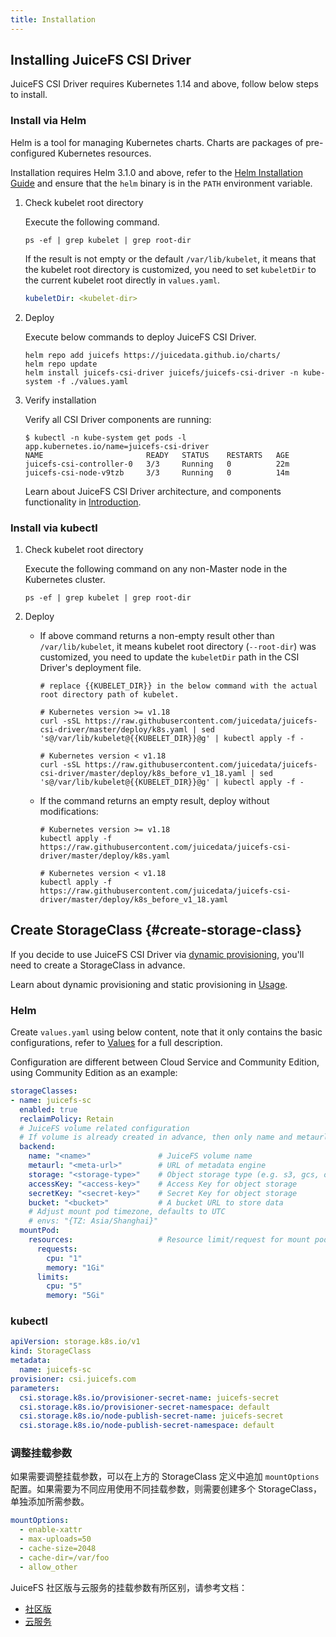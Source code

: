 ```yaml
---
title: Installation
---
```


## Installing JuiceFS CSI Driver

JuiceFS CSI Driver requires Kubernetes 1.14 and above, follow below steps to install.

### Install via Helm

Helm is a tool for managing Kubernetes charts. Charts are packages of pre-configured Kubernetes resources.

Installation requires Helm 3.1.0 and above, refer to the [Helm Installation Guide](https://helm.sh/docs/intro/install) and ensure that the `helm` binary is in the `PATH` environment variable.

1. Check kubelet root directory

   Execute the following command.

   ```shell
   ps -ef | grep kubelet | grep root-dir
   ```

   If the result is not empty or the default `/var/lib/kubelet`, it means that the kubelet root directory is customized, you need to set `kubeletDir` to the current kubelet root directly in `values.yaml`.

   ```yaml title="values.yaml"
   kubeletDir: <kubelet-dir>
   ```

2. Deploy

   Execute below commands to deploy JuiceFS CSI Driver.

   ```shell
   helm repo add juicefs https://juicedata.github.io/charts/
   helm repo update
   helm install juicefs-csi-driver juicefs/juicefs-csi-driver -n kube-system -f ./values.yaml
   ```

4. Verify installation

   Verify all CSI Driver components are running:

   ```shell
   $ kubectl -n kube-system get pods -l app.kubernetes.io/name=juicefs-csi-driver
   NAME                       READY   STATUS    RESTARTS   AGE
   juicefs-csi-controller-0   3/3     Running   0          22m
   juicefs-csi-node-v9tzb     3/3     Running   0          14m
   ```

   Learn about JuiceFS CSI Driver architecture, and components functionality in [Introduction](./introduction.md).

### Install via kubectl

1. Check kubelet root directory

   Execute the following command on any non-Master node in the Kubernetes cluster.

   ```shell
   ps -ef | grep kubelet | grep root-dir
   ```

2. Deploy

   - If above command returns a non-empty result other than `/var/lib/kubelet`, it means kubelet root directory (`--root-dir`) was customized, you need to update the `kubeletDir` path in the CSI Driver's deployment file.

     ```shell
     # replace {{KUBELET_DIR}} in the below command with the actual root directory path of kubelet.

     # Kubernetes version >= v1.18
     curl -sSL https://raw.githubusercontent.com/juicedata/juicefs-csi-driver/master/deploy/k8s.yaml | sed 's@/var/lib/kubelet@{{KUBELET_DIR}}@g' | kubectl apply -f -

     # Kubernetes version < v1.18
     curl -sSL https://raw.githubusercontent.com/juicedata/juicefs-csi-driver/master/deploy/k8s_before_v1_18.yaml | sed 's@/var/lib/kubelet@{{KUBELET_DIR}}@g' | kubectl apply -f -
     ```

   - If the command returns an empty result, deploy without modifications:

     ```shell
     # Kubernetes version >= v1.18
     kubectl apply -f https://raw.githubusercontent.com/juicedata/juicefs-csi-driver/master/deploy/k8s.yaml
     ```

     ```shell
     # Kubernetes version < v1.18
     kubectl apply -f https://raw.githubusercontent.com/juicedata/juicefs-csi-driver/master/deploy/k8s_before_v1_18.yaml
     ```

## Create StorageClass {#create-storage-class}

If you decide to use JuiceFS CSI Driver via [dynamic provisioning](./guide/pv.md#dynamic-provisioning), you'll need to create a StorageClass in advance.

Learn about dynamic provisioning and static provisioning in [Usage](./introduction.md#usage).

### Helm

Create `values.yaml` using below content, note that it only contains the basic configurations, refer to [Values](https://github.com/juicedata/charts/blob/main/charts/juicefs-csi-driver/README.md#values) for a full description.

Configuration are different between Cloud Service and Community Edition, using Community Edition as an example:

```yaml title="values.yaml"
storageClasses:
- name: juicefs-sc
  enabled: true
  reclaimPolicy: Retain
  # JuiceFS volume related configuration
  # If volume is already created in advance, then only name and metaurl is needed
  backend:
    name: "<name>"               # JuiceFS volume name
    metaurl: "<meta-url>"        # URL of metadata engine
    storage: "<storage-type>"    # Object storage type (e.g. s3, gcs, oss, cos)
    accessKey: "<access-key>"    # Access Key for object storage
    secretKey: "<secret-key>"    # Secret Key for object storage
    bucket: "<bucket>"           # A bucket URL to store data
    # Adjust mount pod timezone, defaults to UTC
    # envs: "{TZ: Asia/Shanghai}"
  mountPod:
    resources:                   # Resource limit/request for mount pod
      requests:
        cpu: "1"
        memory: "1Gi"
      limits:
        cpu: "5"
        memory: "5Gi"
```

### kubectl

```yaml
apiVersion: storage.k8s.io/v1
kind: StorageClass
metadata:
  name: juicefs-sc
provisioner: csi.juicefs.com
parameters:
  csi.storage.k8s.io/provisioner-secret-name: juicefs-secret
  csi.storage.k8s.io/provisioner-secret-namespace: default
  csi.storage.k8s.io/node-publish-secret-name: juicefs-secret
  csi.storage.k8s.io/node-publish-secret-namespace: default
```

### 调整挂载参数

如果需要调整挂载参数，可以在上方的 StorageClass 定义中追加 `mountOptions` 配置。如果需要为不同应用使用不同挂载参数，则需要创建多个 StorageClass，单独添加所需参数。

```yaml
mountOptions:
  - enable-xattr
  - max-uploads=50
  - cache-size=2048
  - cache-dir=/var/foo
  - allow_other
```

JuiceFS 社区版与云服务的挂载参数有所区别，请参考文档：

- [社区版](https://juicefs.com/docs/zh/community/command_reference#juicefs-mount)
- [云服务](https://juicefs.com/docs/zh/cloud/reference/commands_reference/#mount)


